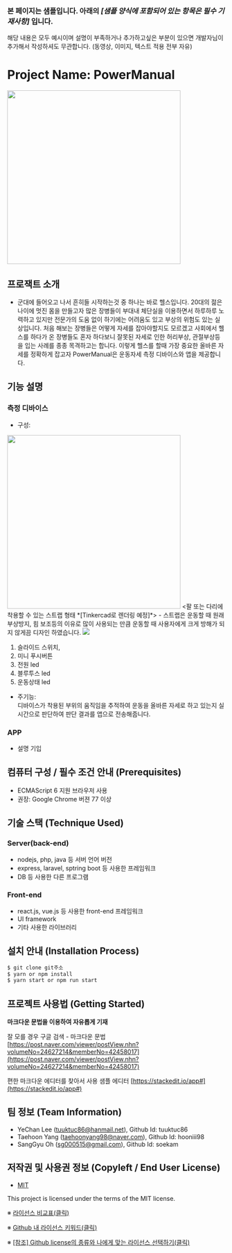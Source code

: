### 본 페이지는 샘플입니다. 아래의 *[샘플 양식에 포함되어 있는 항목은 필수 기재사항]*   입니다.
해당 내용은 모두 예시이며 설명이 부족하거나 추가하고싶은 부분이 있으면 개발자님이 추가해서 작성하셔도 무관합니다. (동영상, 이미지, 텍스트 적용 전부 자유)


# Project Name: PowerManual
<img src="https://github.com/osamhack2021/APP_IoT_PowerManual_PowerManual/blob/main/Images/logo.png?raw=true" width="400" height="400"/>  

## 프로잭트 소개
 - 군대에 들어오고 나서 흔히들 시작하는것 중 하나는 바로 헬스입니다. 20대의 젊은 나이에 멋진 몸을 만들고자 많은 장병들이 부대내 체단실을 이용하면서 하루하루 노력하고 있지만 전문가의 도움 없이 하기에는 어려움도 있고 부상의 위험도 있는 실상입니다. 처음 해보는 장병들은 어떻게 자세를 잡아야할지도 모르겠고 사회에서 헬스를 하다가 온 장병들도 혼자 하다보니 잘못된 자세로 인한 허리부상, 관절부상등을 입는 사례를 종종 목격하고는 합니다. 이렇게 헬스를 할때 가장 중요한 올바른 자세를 정확하게 잡고자 PowerManual은 운동자세 측정 디바이스와 앱을 제공합니다.


## 기능 설명
### 측정 디바이스
 - 구성:  
 <img src="http://img2.tmon.kr/cdn3/deals/2021/03/24/5608094054/front_0face_ir3dm.jpg" width="400" height="400"/>  
 <팔 또는 다리에 착용할 수 있는 스트랩 형태 *[Tinkercad로 렌더링 예정]*>  
    - 스트랩은 운동할 때 원래 부상방지, 힘 보조등의 이유로 많이 사용되는 만큼 운동할 때 사용자에게 크게 방해가 되지 않게끔 디자인 하였습니다.  
   <img src="https://github.com/osamhack2021/APP_IoT_PowerManual_PowerManual/blob/main/Images/powermanual_device.png?raw=true"/>


1. 슬라이드 스위치,
2. 미니 푸시버튼
3. 전원 led
4. 블루투스 led
5. 운동상태 led

 - 주기능:  
        디바이스가 착용된 부위의 움직임을 추적하여 운동을 올바른 자세로 하고 있는지 실시간으로 판단하여 판단 결과를 앱으로 전송해줍니다.

### APP
 - 설명 기입 

## 컴퓨터 구성 / 필수 조건 안내 (Prerequisites)
* ECMAScript 6 지원 브라우저 사용
* 권장: Google Chrome 버젼 77 이상

## 기술 스택 (Technique Used) 
### Server(back-end)
 -  nodejs, php, java 등 서버 언어 버전 
 - express, laravel, sptring boot 등 사용한 프레임워크 
 - DB 등 사용한 다른 프로그램 
 
### Front-end
 -  react.js, vue.js 등 사용한 front-end 프레임워크 
 -  UI framework
 - 기타 사용한 라이브러리

## 설치 안내 (Installation Process)
```bash
$ git clone git주소
$ yarn or npm install
$ yarn start or npm run start
```

## 프로젝트 사용법 (Getting Started)
**마크다운 문법을 이용하여 자유롭게 기재**

잘 모를 경우
구글 검색 - 마크다운 문법
[https://post.naver.com/viewer/postView.nhn?volumeNo=24627214&memberNo=42458017](https://post.naver.com/viewer/postView.nhn?volumeNo=24627214&memberNo=42458017)

 편한 마크다운 에디터를 찾아서 사용
 샘플 에디터 [https://stackedit.io/app#](https://stackedit.io/app#)
 
## 팀 정보 (Team Information)
- YeChan Lee (tuuktuc86@hanmail.net), Github Id: tuuktuc86
- Taehoon Yang (taehoonyang98@naver.com), Github Id: hooniii98
- SangGyu Oh (sg000515@gmail.com), Github Id: soekam

## 저작권 및 사용권 정보 (Copyleft / End User License)
 * [MIT](https://github.com/osam2020-WEB/Sample-ProjectName-TeamName/blob/master/license.md)

This project is licensed under the terms of the MIT license.

※ [라이선스 비교표(클릭)](https://olis.or.kr/license/compareGuide.do)

※ [Github 내 라이선스 키워드(클릭)](https://docs.github.com/en/github/creating-cloning-and-archiving-repositories/creating-a-repository-on-github/licensing-a-repository)

※ [\[참조\] Github license의 종류와 나에게 맞는 라이선스 선택하기(클릭)](https://flyingsquirrel.medium.com/github-license%EC%9D%98-%EC%A2%85%EB%A5%98%EC%99%80-%EB%82%98%EC%97%90%EA%B2%8C-%EB%A7%9E%EB%8A%94-%EB%9D%BC%EC%9D%B4%EC%84%A0%EC%8A%A4-%EC%84%A0%ED%83%9D%ED%95%98%EA%B8%B0-ae29925e8ff4)

